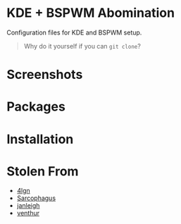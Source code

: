 # KDE + BSPWM Abomination

Configuration files for KDE and BSPWM setup.

> Why do it yourself if you can `git clone`?

# Screenshots

# Packages

# Installation

# Stolen From

- [4lgn](https://github.com/4lgn/dotfiles/tree/bspwm)
- [Sarcophagus](https://github.com/sorahed/Sarcophagus)
- [janleigh](https://github.com/janleigh/dotfiles)
- [venthur](https://github.com/venthur/dotfiles)
